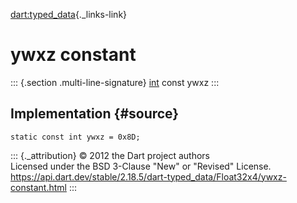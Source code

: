 [dart:typed\_data](../../dart-typed_data/dart-typed_data-library){._links-link}

ywxz constant
=============

::: {.section .multi-line-signature}
[int](../../dart-core/int-class) const ywxz
:::

Implementation {#source}
--------------

``` {.language-dart data-language="dart"}
static const int ywxz = 0x8D;
```

::: {._attribution}
© 2012 the Dart project authors\
Licensed under the BSD 3-Clause \"New\" or \"Revised\" License.\
<https://api.dart.dev/stable/2.18.5/dart-typed_data/Float32x4/ywxz-constant.html>
:::

